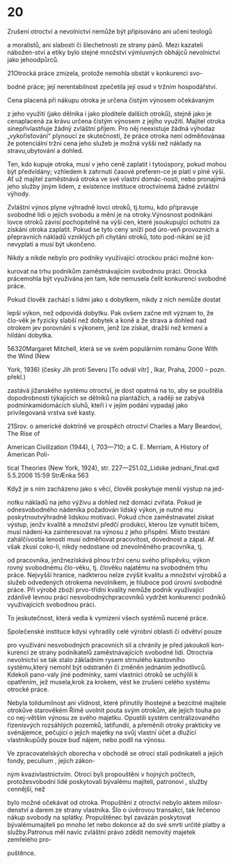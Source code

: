 # 20

Zrušení otroctví a nevolnictví nemůže být připisováno ani učení teologů

a moralistů, ani slabosti či šlechetnosti ze strany pánů. Mezi kazateli nábožen-ství a etiky bylo stejné množství výmluvných obhájců nevolnictví jako jehoodpůrců.

21Otrocká práce zmizela, protože nemohla obstát v konkurenci svo-

bodné práce; její nerentabilnost zpečetila její osud v tržním hospodářství.

Cena placená při nákupu otroka je určena čistým výnosem očekávaným

z jeho využití (jako dělníka i jako ploditele dalších otroků), stejně jako je cenaplacená za krávu určena čistým výnosem z jejího využití. Majitel otroka sinepřivlastňuje žádný zvláštní příjem. Pro něj neexistuje žádná výhodaz „vykořisťování“ plynoucí ze skutečnosti, že práce otroka není odměňovánaa že potenciální tržní cena jeho služeb je možná vyšší než náklady na stravu,ubytování a dohled.

Ten, kdo kupuje otroka, musí v jeho ceně zaplatit i tytoúspory, pokud mohou být předvídány; vzhledem k zahrnutí časové preferen-ce je platí v plné výši. Ať už majitel zaměstnává otroka ve své vlastní domác-nosti, nebo pronajímá jeho služby jiným lidem, z existence instituce otroctvínemá žádné zvláštní výhody.

Zvláštní výnos plyne výhradně lovci otroků, tj.tomu, kdo připravuje svobodné lidi o jejich svobodu a mění je na otroky.Výnosnost podnikání lovce otroků závisí pochopitelně na výši cen, které jsoukupující ochotni za získání otroka zaplatit. Pokud se tyto ceny sníží pod úro-veň provozních a přepravních nákladů vzniklých při chytání otroků, toto pod-nikání se již nevyplatí a musí být ukončeno.

Nikdy a nikde nebylo pro podniky využívající otrockou práci možné kon-

kurovat na trhu podnikům zaměstnávajícím svobodnou práci. Otrocká prácemohla být využívána jen tam, kde nemusela čelit konkurenci svobodné práce.

Pokud člověk zachází s lidmi jako s dobytkem, nikdy z nich nemůže dostat

lepší výkon, než odpovídá dobytku. Pak ovšem začne mít význam to, že člo-věk je fyzicky slabší než dobytek a koně a že strava a dohled nad otrokem jev porovnání s výkonem, jenž lze získat, dražší než krmení a hlídání dobytka.

56320Margaret Mitchell, která se ve svém populárním románu Gone With the Wind (New

York, 1936) (česky Jih proti Severu [To odvál vítr] , Ikar, Praha, 2000 – pozn. překl.)

zastává jižanského systému otroctví, je dost opatrná na to, aby se pouštěla dopodrobností týkajících se dělníků na plantážích, a raději se zabývá podmínkamidomácích sluhů, kteří i v jejím podání vypadají jako privilegovaná vrstva své kasty.

21Srov. o americké doktríně ve prospěch otroctví Charles a Mary Beardovi, The Rise of

American Civilization (1944), I, 703—710; a C. E. Merriam, A History of American Poli-

tical Theories (New York, 1924), str. 227—251.02_Lidske jednani_final.qxd 5.5.2006 15:59 StrÆnka 563

Když je s ním zacházeno jako s věcí, člověk poskytuje menší výstup na jed-

notku nákladů na jeho výživu a dohled než domácí zvířata. Pokud je odnesvobodného nádeníka požadován lidský výkon, je nutné mu poskytnoutvýhradně lidskou motivaci. Pokud chce zaměstnavatel získat výstup, jenžv kvalitě a množství předčí produkci, kterou lze vynutit bičem, musí nádení-ka zainteresovat na výnosu z jeho přispění. Místo trestání zahálčivostia lenosti musí odměňovat pracovitost, dovednost a zápal. Ať však zkusí coko-li, nikdy nedostane od znevolněného pracovníka, tj.

od pracovníka, jenžnezískává plnou tržní cenu svého příspěvku, výkon rovný svobodnému člo-věku, tj. člověku najatému na svobodném trhu práce. Nejvyšší hranice, nadkterou nelze zvýšit kvalitu a množství výrobků a služeb odvedených otrokema nevolníkem, je hluboce pod úrovní svobodné práce. Při výrobě zboží prvo-třídní kvality nemůže podnik využívající zdánlivě levnou práci nesvobodnýchpracovníků vydržet konkurenci podniků využívajících svobodnou práci.

To jeskutečnost, která vedla k vymizení všech systémů nucené práce.

Společenské instituce kdysi vyhradily celé výrobní oblasti či odvětví pouze

pro využívání nesvobodných pracovních sil a chránily je před jakoukoli kon-kurencí ze strany podnikatelů zaměstnávajících svobodné lidi. Otroctvía nevolnictví se tak stalo základním rysem strnulého kastovního systému,který nemohl být odstraněn či změněn jednáním jednotlivců. Kdekoli pano-valy jiné podmínky, sami vlastníci otroků se uchýlili k opatřením, jež musela,krok za krokem, vést ke zrušení celého systému otrocké práce.

Nebyla tolidumilnost ani vlídnost, které přinutily lhostejné a bezcitné majitele otrokůve starověkém Římě uvolnit pouta svým otrokům, ale jejich touha po co nej-větším výnosu ze svého majetku. Opustili systém centralizovaného řízenísvých rozsáhlých pozemků, latifundií, a přeměnili otroky prakticky ve svénájemce, pečující o jejich majetky na svůj vlastní účet a dlužící vlastníkupůdy pouze buď nájem, nebo podíl na výnosu.

Ve zpracovatelských oborecha v obchodě se otroci stali podnikateli a jejich fondy, peculium , jejich zákon-

ným kvazivlastnictvím. Otroci byli propouštěni v hojných počtech, protožesvobodní lidé poskytovali bývalému majiteli, patronovi , služby cennější, než

bylo možné očekávat od otroka. Propuštění z otroctví nebylo aktem milosr-denství a darem ze strany vlastníka. Šlo o úvěrovou transakci, tak řečenoo nákup svobody na splátky. Propuštěnec byl zavázán poskytovat bývalémumajiteli po mnoho let nebo dokonce až do své smrti určité platby a služby.Patronus měl navíc zvláštní právo zdědit nemovitý majetek zemřelého pro-

puštěnce.

